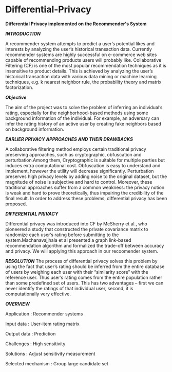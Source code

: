 # Differential-Privacy

**Differential Privacy implemented on the Recommender's System**

***INTRODUCTION***

A recommender system attempts to predict a user’s potential likes and interests
by analyzing the user’s historical transaction data. Currently recommender systems
are highly successful on e-commerce web sites capable of recommending
products users will probably like. Collaborative Filtering (CF) is one of the most
popular recommendation techniques as it is insensitive to product details. This is
achieved by analyzing the user’s historical transaction data with various data mining
or machine learning techniques, e.g. k nearest neighbor rule, the probability theory
and matrix factorization.

***Objective***

The aim of the project was to solve the problem of inferring an individual’s rating, especially for the neighborhood-based methods using some background information of the individual. For example, an adversary can infer the rating history of an active user by creating fake neighbors based on background information.

***EARLIER PRIVACY APPROACHES AND THEIR DRAWBACKS***

A collaborative filtering method employs certain traditional privacy
preserving approaches, such as cryptographic, obfuscation and perturbation.Among
them, Cryptographic is suitable for multiple parties but induces extra computational
cost. Obfuscation is easy to understand and implement, however the utility
will decrease significantly. Perturbation preserves high privacy levels by
adding noise to the original dataset, but the magnitude of noise is subjective and
hard to control. Moreover, these traditional approaches suffer from a common
weakness: the privacy notion is weak and hard to prove theoretically, thus impairing
the credibility of the final result. In order to address these problems, differential
privacy has been proposed.

***DIFFERENTIAL PRIVACY***

Differential privacy was introduced into CF by McSherry et al., who
pioneered a study that constructed the private covariance matrix to randomize each
user’s rating before submitting to the system.Machanavajjhala et al presented
a graph link-based recommendation algorithm and formalized the trade-off between
accuracy and privacy. We will applying this approach in our recoomender system. 

***RESOLUTION***
The process of differential privacy solves this problem by using the fact that user’s rating should be inferred from the
entire database of users by weighing each user with their “similarity score” with the reference user. Thus user’s
rating comes from the entire population rather than some predefined set of users. This has two advantages – first
we can never identify the ratings of that individual user, second, it is computationally very effective.

***OVERVIEW***

Application             : Recommender systems

Input data              : User-item rating matrix

Output data             : Prediction

Challenges              : High sensitivity

Solutions               : Adjust sensitivity measurement

Selected mechanism      : Group large candidate set
